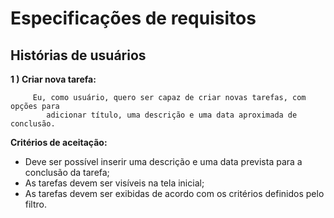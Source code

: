 # Especificações de requisitos

## **Histórias de usuários**


**1 ) Criar nova tarefa:**
         
         Eu, como usuário, quero ser capaz de criar novas tarefas, com opções para 
            adicionar título, uma descrição e uma data aproximada de conclusão.
  
**Critérios de aceitação:**
 -  Deve ser possível inserir uma descrição e uma data prevista para a conclusão da tarefa;
 -  As tarefas devem ser visíveis na tela inicial;
 -  As tarefas devem ser exibidas de acordo com os critérios definidos pelo filtro.

